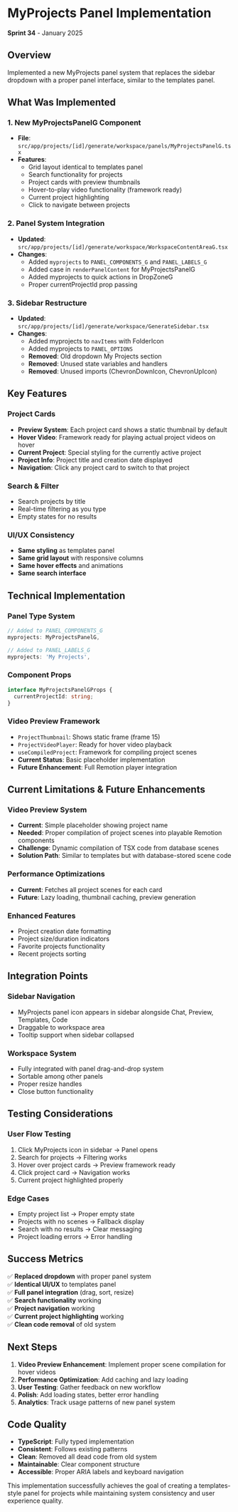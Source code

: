 # MyProjects Panel Implementation

**Sprint 34** - January 2025

## Overview
Implemented a new MyProjects panel system that replaces the sidebar dropdown with a proper panel interface, similar to the templates panel.

## What Was Implemented

### 1. **New MyProjectsPanelG Component**
- **File**: `src/app/projects/[id]/generate/workspace/panels/MyProjectsPanelG.tsx`
- **Features**:
  - Grid layout identical to templates panel
  - Search functionality for projects
  - Project cards with preview thumbnails
  - Hover-to-play video functionality (framework ready)
  - Current project highlighting
  - Click to navigate between projects

### 2. **Panel System Integration**
- **Updated**: `src/app/projects/[id]/generate/workspace/WorkspaceContentAreaG.tsx`
- **Changes**:
  - Added `myprojects` to `PANEL_COMPONENTS_G` and `PANEL_LABELS_G`
  - Added case in `renderPanelContent` for MyProjectsPanelG
  - Added myprojects to quick actions in DropZoneG
  - Proper currentProjectId prop passing

### 3. **Sidebar Restructure**
- **Updated**: `src/app/projects/[id]/generate/workspace/GenerateSidebar.tsx`
- **Changes**:
  - Added myprojects to `navItems` with FolderIcon
  - Added myprojects to `PANEL_OPTIONS`
  - **Removed**: Old dropdown My Projects section
  - **Removed**: Unused state variables and handlers
  - **Removed**: Unused imports (ChevronDownIcon, ChevronUpIcon)

## Key Features

### **Project Cards**
- **Preview System**: Each project card shows a static thumbnail by default
- **Hover Video**: Framework ready for playing actual project videos on hover
- **Current Project**: Special styling for the currently active project
- **Project Info**: Project title and creation date displayed
- **Navigation**: Click any project card to switch to that project

### **Search & Filter**
- Search projects by title
- Real-time filtering as you type
- Empty states for no results

### **UI/UX Consistency**
- **Same styling** as templates panel
- **Same grid layout** with responsive columns
- **Same hover effects** and animations
- **Same search interface**

## Technical Implementation

### **Panel Type System**
```typescript
// Added to PANEL_COMPONENTS_G
myprojects: MyProjectsPanelG,

// Added to PANEL_LABELS_G  
myprojects: 'My Projects',
```

### **Component Props**
```typescript
interface MyProjectsPanelGProps {
  currentProjectId: string;
}
```

### **Video Preview Framework**
- `ProjectThumbnail`: Shows static frame (frame 15)
- `ProjectVideoPlayer`: Ready for hover video playback
- `useCompiledProject`: Framework for compiling project scenes
- **Current Status**: Basic placeholder implementation
- **Future Enhancement**: Full Remotion player integration

## Current Limitations & Future Enhancements

### **Video Preview System**
- **Current**: Simple placeholder showing project name
- **Needed**: Proper compilation of project scenes into playable Remotion components
- **Challenge**: Dynamic compilation of TSX code from database scenes
- **Solution Path**: Similar to templates but with database-stored scene code

### **Performance Optimizations**
- **Current**: Fetches all project scenes for each card
- **Future**: Lazy loading, thumbnail caching, preview generation

### **Enhanced Features**
- Project creation date formatting
- Project size/duration indicators  
- Favorite projects functionality
- Recent projects sorting

## Integration Points

### **Sidebar Navigation**
- MyProjects panel icon appears in sidebar alongside Chat, Preview, Templates, Code
- Draggable to workspace area
- Tooltip support when sidebar collapsed

### **Workspace System**
- Fully integrated with panel drag-and-drop system
- Sortable among other panels
- Proper resize handles
- Close button functionality

## Testing Considerations

### **User Flow Testing**
1. Click MyProjects icon in sidebar → Panel opens
2. Search for projects → Filtering works
3. Hover over project cards → Preview framework ready
4. Click project card → Navigation works
5. Current project highlighted properly

### **Edge Cases**
- Empty project list → Proper empty state
- Projects with no scenes → Fallback display
- Search with no results → Clear messaging
- Project loading errors → Error handling

## Success Metrics

✅ **Replaced dropdown** with proper panel system  
✅ **Identical UI/UX** to templates panel  
✅ **Full panel integration** (drag, sort, resize)  
✅ **Search functionality** working  
✅ **Project navigation** working  
✅ **Current project highlighting** working  
✅ **Clean code removal** of old system  

## Next Steps

1. **Video Preview Enhancement**: Implement proper scene compilation for hover videos
2. **Performance Optimization**: Add caching and lazy loading
3. **User Testing**: Gather feedback on new workflow
4. **Polish**: Add loading states, better error handling
5. **Analytics**: Track usage patterns of new panel system

## Code Quality

- **TypeScript**: Fully typed implementation
- **Consistent**: Follows existing patterns
- **Clean**: Removed all dead code from old system
- **Maintainable**: Clear component structure
- **Accessible**: Proper ARIA labels and keyboard navigation

This implementation successfully achieves the goal of creating a templates-style panel for projects while maintaining system consistency and user experience quality. 